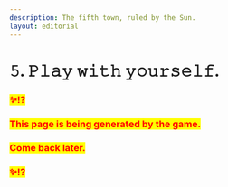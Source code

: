 ```yaml
---
description: The fifth town, ruled by the Sun.
layout: editorial
---
```


# 𝟻. 𝙿𝚕𝚊𝚢 𝚠𝚒𝚝𝚑 𝚢𝚘𝚞𝚛𝚜𝚎𝚕𝚏.

### <mark style="color:red;">✨⁉️</mark>&#x20;

### <mark style="color:red;">This page is being generated by the game.</mark>&#x20;

### <mark style="color:red;">Come back later.</mark>

### <mark style="color:red;">✨⁉️</mark>
